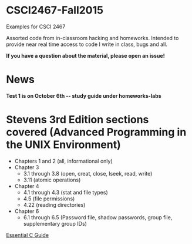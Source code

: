 # CSCI2467-Fall2015
Examples for CSCI 2467

Assorted code from in-classroom hacking and homeworks. Intended to provide near real time
access to code I write in class, bugs and all.

**If you have a question about the material, please open an issue!** 

# News

**Test 1 is on October 6th -- study guide under homeworks-labs**



# Stevens 3rd Edition sections covered (Advanced Programming in the UNIX Environment)

* Chapters 1 and 2 (all, informational only)
* Chapter 3
  * 3.1 through 3.8 (open, creat, close, lseek, read, write)
  * 3.11 (atomic operations)
* Chapter 4
  * 4.1 through 4.3 (stat and file types)
  * 4.5 (file permissions)
  * 4.22 (reading directories)
* Chapter 6
  * 6.1 through 6.5 (Password file, shadow passwords, group file, supplementary group IDs)


[Essential C Guide](http://cslibrary.stanford.edu/101/)


